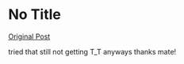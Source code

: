 # No Title

[Original Post](https://discourse.onlinedegree.iitm.ac.in/t/164277/454)

<p>tried that still not getting T_T anyways thanks mate!</p>